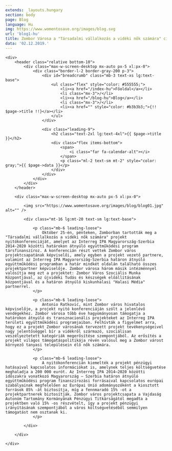 ```yaml
---
extends: _layouts.hungary
section: body
page: Blog
language: Hu
img: https://www.womentosave.org/images/blog.svg
url: 'blog1-hu'
title: Zombor Városa a "Társadalmi vállalkozás a vidéki nők számára" című projekt nyitókonferenciájának házigazdája
data: '02.12.2019.'            
---
```


    <div>
        <header class="relative bottom-10">
            <div class="max-w-screen-desktop mx-auto px-5 xl:px-0">
                <div class="border-l-2 border-gray-200 p-3">
                    <div id="breadcrumb" class="mb-3 text-xs lg:text-base">
                        <ul class="flex" style="color: #555555;">
                            <li><a href="/index-hu">Főoldal</a></li>
                            <li class="mx-3">/</li>
                            <li><a href="/blog-hu">Blog</a></li>
                            <li class="mx-3">/</li>
                            <li><a href="" style="color: #b3b3b3;">{!! $page->title !!}</a></li>
                        </ul>
                    </div>
                        
                    <div class="leading-9">
                        <h2 class="text-2xl lg:text-4xl">{{ $page->title }}</h2>
                        <div class="flex items-bottom">
                            <span>
                                <i class="far fa-calendar-alt"></i>
                            </span>
                            <p class="ml-2 text-sm mt-2" style="color: gray;">{{ $page->data }}</p>
                        </div>
                    </div>
                </div>
            </div>
        </header>

        <div class="max-w-screen-desktop mx-auto px-5 xl:px-0">
        
            <img src="https://www.womentosave.org/images/blog/blog01.jpg" alt="" />

            <div class="mt-16 lg:mt-20 text-sm lg:text-base">

                <p class="mb-6 leading-loose">
                    Október 25-én, pénteken, Zomborban tartották meg a "Társadalmi vállalkozás a vidéki nők számára" projekt nyitókonferenciáját, amelyet az Interreg IPA Magyarország-Szerbia 2014-2020 közötti határokon átnyúló együttműködési program társfinanszíroz. A konferencián részt vettek Zombor város projektcsapatának képviselői, amely egyben a projekt vezető partnere, valamint az Interreg IPA Magyarország-Szerbia határon átnyúló együttműködési programban a határ mindkét oldalán található összes projektpartner képviselője. Zombor városa három másik intézménnyel valósítja meg ezt a projektet: Zombor Város Szociális Munka Központjával, az újvidéki Tudás és készségek előállításának központjával és a határon átnyúló kiskunhalasi "Halasi Média" partnerrel.
                </p>

                <p class="mb-6 leading-loose">
                    Antonio Ratković, mint Zombor város hivatalos képviselője, a projekt nyitó konferenciáján szólt a jelenlévő vendégekhez. Zombor városa több éve hagyományosan támogatja a határokon átnyúló és transznacionális projekteket az Interreg IPA területi együttműködési programjaiban. Felhívták a figyelmet arra, hogy ez a projekt Zombor városának tervezett projekt tevékenységeivel nagy jelentőséggel bír a vidékről származó, szociálisan veszélyeztetett kategóriák megerősítése szempontjából. Az erősítés a projekt világos támogatáspolitikája révén valósul meg a Zombor várost környező tanyasi településein élő nők számára.
                </p>

                <p class="mb-6 leading-loose">
                    A nyitókonferencián kiemelték a projekt pénzügyi hatásaival kapcsolatos információkat is, amelynek teljes költségvetése meghaladja a 200 000 eurót. Az Interreg IPA 2014–2020 közötti időszakra vonatkozó Magyarország – Szerbia határon átnyúló együttműködési program finanszírozási forrásaival kapcsolatos európai szabályainak megfelelően az Európai Unió adományozóként a kiosztott források 85% -át biztosítja, míg a fennmaradó 15% -ot a projektpartnerek biztosítják. Zombor város projektcsapata a Vajdaság Autonóm Tartomány Kormányának Pénzügyi Titkárságától megadta a projektben való 15% -os részvételt, így a projekt pénzügyi irányításának szempontjából a város költségvetéséből semmilyen támogatást nem osztanak ki.
                </p>
                
            </div>
            
        </div>

    </div>




